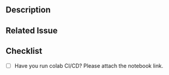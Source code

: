 ## Description

<!-- Add a more detailed description of the changes if needed. -->


## Related Issue

<!-- If your PR refers to a related issue, link it here. -->

<!-- Thank you for your contribution! -->

## Checklist
- [ ] Have you run colab CI/CD? Please attach the notebook link.

<!-- For CHANGELOG separate each item in unreleased section by blank line to reduce collisions -->